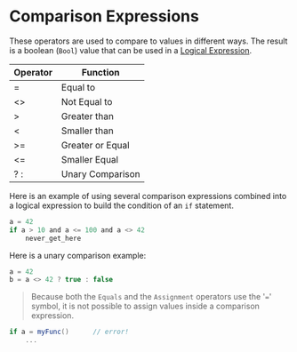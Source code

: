 # Comparison Expressions

These operators are used to compare to values in different ways. The result is a boolean (`Bool`) value that can be used in a [Logical Expression](logical.md).

| Operator | Function
|-------|------
| = | Equal to
| <> | Not Equal to
| > | Greater than
| < | Smaller than
| >= | Greater or Equal
| <= | Smaller Equal
| ? : | Unary Comparison

Here is an example of using several comparison expressions combined into a logical expression to build the condition of an `if` statement.

```C#
a = 42
if a > 10 and a <= 100 and a <> 42
    never_get_here
```

Here is a unary comparison example:

```C#
a = 42
b = a <> 42 ? true : false
```


> Because both the `Equals` and the `Assignment` operators use the '`=`' symbol, it is not possible to assign values inside a comparison expression.

```C#
if a = myFunc()      // error!
    ...
```

